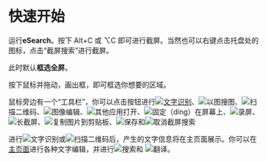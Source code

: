 # 快速开始

运行**eSearch**。按下 Alt+C 或 ⌥C 即可进行截屏。当然也可以右键点击托盘处的图标，点击“截屏搜索”进行截屏。

此时默认**框选全屏**。

按下鼠标并拖动，画出框，即可框选你想要的区域。

鼠标旁边有一个“工具栏”，你可以点击按钮进行[![](./assets/icons/ocr.svg)文字识别](#文字识别)、![](./assets/icons/search.svg)以图搜图、![](./assets/icons/scan.svg)扫描二维码、![](./assets/icons/draw.svg)图像编辑、![](./assets/icons/open.svg)其他应用打开、![](./assets/icons/ding.svg)固定（ding）在屏幕上、![](./assets/icons/record.svg)录屏、![](./assets/icons/long_clip.svg)长截屏、![](./assets/icons/copy.svg)复制图片到剪贴板、![](./assets/icons/save.svg)保存和![](./assets/icons/close.svg)取消截屏搜索

进行![](./assets/icons/ocr.svg)文字识别或![](./assets/icons/scan.svg)扫描二维码后，产生的文字信息将在主页面展示。你可以在[主页面](#主页面)进行各种文字编辑，并进行![](./assets/icons/search.svg)搜索和 ![](./assets/icons/translate.svg)翻译。
